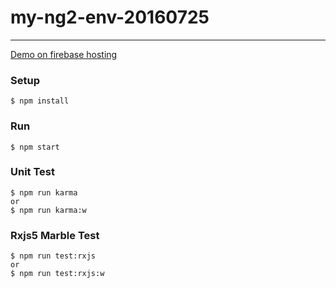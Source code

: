 # my-ng2-env-20160725

---

[Demo on firebase hosting](https://my-ng2-env-20160725.firebaseapp.com)

### Setup
```
$ npm install
```

### Run
```
$ npm start
```

### Unit Test
```
$ npm run karma
or
$ npm run karma:w
```

### Rxjs5 Marble Test
```
$ npm run test:rxjs
or
$ npm run test:rxjs:w
```
